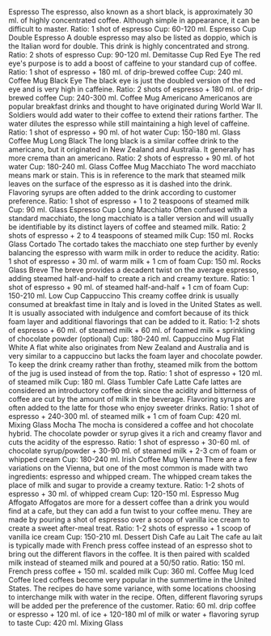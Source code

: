 Espresso
    The espresso, also known as a short black, is approximately 30 ml. of highly concentrated coffee. Although simple in appearance, it can be difficult to master.
    Ratio: 1 shot of espresso
    Cup: 60-120 ml. Espresso Cup
Double Espresso
    A double espresso may also be listed as doppio, which is the Italian word for double. This drink is highly concentrated and strong.
    Ratio: 2 shots of espresso
    Cup: 90-120 ml. Demitasse Cup
Red Eye
    The red eye's purpose is to add a boost of caffeine to your standard cup of coffee.
    Ratio: 1 shot of espresso + 180 ml. of drip-brewed coffee
    Cup: 240 ml. Coffee Mug
Black Eye
    The black eye is just the doubled version of the red eye and is very high in caffeine.
    Ratio: 2 shots of espresso + 180 ml. of drip-brewed coffee
    Cup: 240-300 ml. Coffee Mug
Americano
    Americanos are popular breakfast drinks and thought to have originated during World War II. Soldiers would add water to their coffee to extend their rations farther. The water dilutes the espresso while still maintaining a high level of caffeine.
    Ratio: 1 shot of espresso + 90 ml. of hot water
    Cup: 150-180 ml. Glass Coffee Mug
Long Black
    The long black is a similar coffee drink to the americano, but it originated in New Zealand and Australia. It generally has more crema than an americano.
    Ratio: 2 shots of espresso + 90 ml. of hot water
    Cup: 180-240 ml. Glass Coffee Mug
Macchiato
    The word macchiato means mark or stain. This is in reference to the mark that steamed milk leaves on the surface of the espresso as it is dashed into the drink. Flavoring syrups are often added to the drink according to customer preference.
    Ratio: 1 shot of espresso + 1 to 2 teaspoons of steamed milk
    Cup: 90 ml. Glass Espresso Cup
Long Macchiato
    Often confused with a standard macchiato, the long macchiato is a taller version and will usually be identifiable by its distinct layers of coffee and steamed milk.
    Ratio: 2 shots of espresso + 2 to 4 teaspoons of steamed milk
    Cup: 150 ml. Rocks Glass
Cortado
    The cortado takes the macchiato one step further by evenly balancing the espresso with warm milk in order to reduce the acidity.
    Ratio: 1 shot of espresso + 30 ml. of warm milk + 1 cm of foam
    Cup: 150 ml. Rocks Glass
Breve
    The breve provides a decadent twist on the average espresso, adding steamed half-and-half to create a rich and creamy texture.
    Ratio: 1 shot of espresso + 90 ml. of steamed half-and-half + 1 cm of foam
    Cup: 150-210 ml. Low Cup
Cappuccino
    This creamy coffee drink is usually consumed at breakfast time in Italy and is loved in the United States as well. It is usually associated with indulgence and comfort because of its thick foam layer and additional flavorings that can be added to it.
    Ratio: 1-2 shots of espresso + 60 ml. of steamed milk + 60 ml. of foamed milk + sprinkling of chocolate powder (optional)
    Cup: 180-240 ml. Cappuccino Mug
Flat White
    A flat white also originates from New Zealand and Australia and is very similar to a cappuccino but lacks the foam layer and chocolate powder. To keep the drink creamy rather than frothy, steamed milk from the bottom of the jug is used instead of from the top.
    Ratio: 1 shot of espresso + 120 ml. of steamed milk
    Cup: 180 ml. Glass Tumbler
Cafe Latte
    Cafe lattes are considered an introductory coffee drink since the acidity and bitterness of coffee are cut by the amount of milk in the beverage. Flavoring syrups are often added to the latte for those who enjoy sweeter drinks.
    Ratio: 1 shot of espresso + 240-300 ml. of steamed milk + 1 cm of foam
    Cup: 420 ml. Mixing Glass
Mocha
    The mocha is considered a coffee and hot chocolate hybrid. The chocolate powder or syrup gives it a rich and creamy flavor and cuts the acidity of the espresso.
    Ratio: 1 shot of espresso + 30-60 ml. of chocolate syrup/powder + 30-90 ml. of steamed milk + 2-3 cm of foam or whipped cream
    Cup: 180-240 ml. Irish Coffee Mug
Vienna
    There are a few variations on the Vienna, but one of the most common is made with two ingredients: espresso and whipped cream. The whipped cream takes the place of milk and sugar to provide a creamy texture.
    Ratio: 1-2 shots of espresso + 30 ml. of whipped cream
    Cup: 120-150 ml. Espresso Mug
Affogato
    Affogatos are more for a dessert coffee than a drink you would find at a cafe, but they can add a fun twist to your coffee menu. They are made by pouring a shot of espresso over a scoop of vanilla ice cream to create a sweet after-meal treat.
    Ratio: 1-2 shots of espresso + 1 scoop of vanilla ice cream
    Cup: 150-210 ml. Dessert Dish
Cafe au Lait
    The cafe au lait is typically made with French press coffee instead of an espresso shot to bring out the different flavors in the coffee. It is then paired with scalded milk instead of steamed milk and poured at a 50/50 ratio.
    Ratio: 150 ml. French press coffee + 150 ml. scalded milk
    Cup: 360 ml. Coffee Mug
Iced Coffee
    Iced coffees become very popular in the summertime in the United States. The recipes do have some variance, with some locations choosing to interchange milk with water in the recipe. Often, different flavoring syrups will be added per the preference of the customer.
    Ratio: 60 ml. drip coffee or espresso + 120 ml. of ice + 120-180 ml of milk or water + flavoring syrup to taste
    Cup: 420 ml. Mixing Glass





